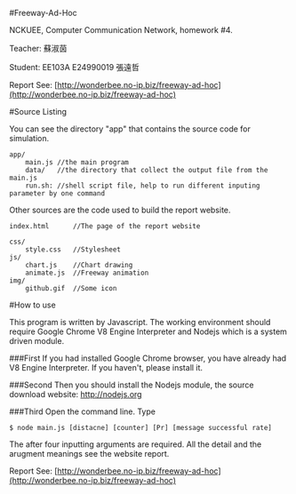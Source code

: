 #Freeway-Ad-Hoc

NCKUEE, Computer Communication Network, homework #4.

Teacher: 蘇淑茵

Student: EE103A E24990019 張遠哲

Report See: [http://wonderbee.no-ip.biz/freeway-ad-hoc](http://wonderbee.no-ip.biz/freeway-ad-hoc)

#Source Listing

You can see the directory "app" that contains the source code for simulation.

	app/
		main.js	//the main program
		data/	//the directory that collect the output file from the main.js
		run.sh: //shell script file, help to run different inputing parameter by one command

Other sources are the code used to build the report website.

	index.html		//The page of the report website

	css/
		style.css	//Stylesheet
	js/
		chart.js	//Chart drawing
		animate.js	//Freeway animation
	img/
		github.gif	//Some icon

#How to use

This program is written by Javascript. 
The working environment should require Google Chrome V8 Engine Interpreter and Nodejs which is a system driven module.

###First
If you had installed Google Chrome browser, you have already had V8 Engine Interpreter.
If you haven't, please install it.

###Second
Then you should install the Nodejs module, the source download website: http://nodejs.org

###Third
Open the command line. Type 

	$ node main.js [distacne] [counter] [Pr] [message successful rate]

The after four inputting arguments are required. All the detail and the arugment meanings see the website report.

Report See: [http://wonderbee.no-ip.biz/freeway-ad-hoc](http://wonderbee.no-ip.biz/freeway-ad-hoc)
